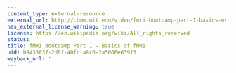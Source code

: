 ```yaml
---
content_type: external-resource
external_url: http://cbmm.mit.edu/video/fmri-bootcamp-part-1-basics-mri
has_external_license_warning: true
license: https://en.wikipedia.org/wiki/All_rights_reserved
status: ''
title: fMRI Bootcamp Part 1 - Basics of fMRI
uid: b8435837-2d0f-40fc-a8c6-2a5006e63913
wayback_url: ''
---
```

